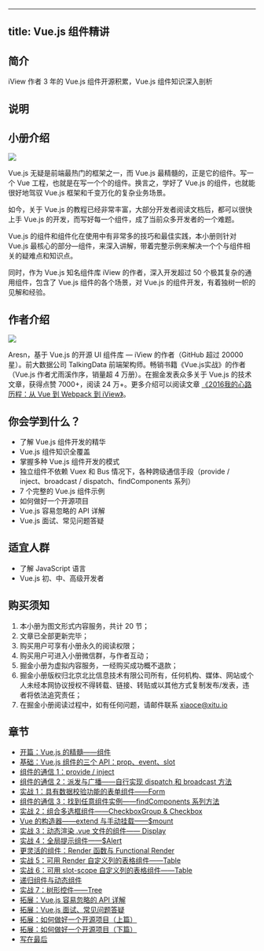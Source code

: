 
---
title: Vue.js 组件精讲
---

## 简介
iView 作者 3 年的 Vue.js 组件开源积累，Vue.js 组件知识深入剖析

## 说明
## 小册介绍

![](https://p3-juejin.byteimg.com/tos-cn-i-k3u1fbpfcp/a5ebd5b1aac24e49b82797f1fbf02147~tplv-k3u1fbpfcp-zoom-1.image)

Vue.js 无疑是前端最热门的框架之一，而 Vue.js 最精髓的，正是它的组件。写一个 Vue 工程，也就是在写一个个的组件。换言之，学好了 Vue.js 的组件，也就能很好地驾驭 Vue.js 框架和千变万化的复杂业务场景。

如今，关于 Vue.js 的教程已经非常丰富，大部分开发者阅读文档后，都可以很快上手 Vue.js 的开发，而写好每一个组件，成了当前众多开发者的一个难题。

Vue.js 的组件和组件化在使用中有非常多的技巧和最佳实践，本小册则针对 Vue.js 最核心的部分—组件，来深入讲解，带着完整示例来解决一个个与组件相关的疑难点和知识点。

同时，作为 Vue.js 知名组件库 iView 的作者，深入开发超过 50 个极其复杂的通用组件，包含了 Vue.js 组件的各个场景，对 Vue.js 的组件开发，有着独树一帜的见解和经验。

## 作者介绍

![](https://p3-juejin.byteimg.com/tos-cn-i-k3u1fbpfcp/6c1043fcdcca4c58832fbc0ea29474a2~tplv-k3u1fbpfcp-zoom-1.image)

Aresn，基于 Vue.js 的开源 UI 组件库 — iView 的作者（GitHub 超过 20000 星）。前大数据公司 TalkingData 前端架构师。畅销书籍《Vue.js实战》的作者（Vue.js 作者尤雨溪作序，销量超 4 万册）。在掘金发表众多关于 Vue.js 的技术文章，获得点赞 7000+，阅读 24 万+。更多介绍可以阅读文章 [《2016我的心路历程：从 Vue 到 Webpack 到 iView》](https://juejin.cn/post/6844903461306236942)。

## 你会学到什么？

- 了解 Vue.js 组件开发的精华
- Vue.js 组件知识全覆盖
- 掌握多种 Vue.js 组件开发的模式
- 独立组件不依赖 Vuex 和 Bus 情况下，各种跨级通信手段（provide / inject、broadcast / dispatch、findComponents 系列）
- 7 个完整的 Vue.js 组件示例
- 如何做好一个开源项目
- Vue.js 容易忽略的 API 详解
- Vue.js 面试、常见问题答疑

## 适宜人群

- 了解 JavaScript 语言
- Vue.js 初、中、高级开发者

## 购买须知

1.  本小册为图文形式内容服务，共计 20 节；
2.  文章已全部更新完毕；
3.  购买用户可享有小册永久的阅读权限；
4.  购买用户可进入小册微信群，与作者互动；
5.  掘金小册为虚拟内容服务，一经购买成功概不退款；
6.  掘金小册版权归北京北比信息技术有限公司所有，任何机构、媒体、网站或个人未经本网协议授权不得转载、链接、转贴或以其他方式复制发布/发表，违者将依法追究责任；
7.  在掘金小册阅读过程中，如有任何问题，请邮件联系 <xiaoce@xitu.io>

## 章节
- [开篇：Vue.js 的精髓——组件](<./开篇-Vue.js 的精髓——组件.md>)
- [基础：Vue.js 组件的三个 API：prop、event、slot](<./基础-Vue.js 组件的三个 API-prop、event、slot.md>)
- [组件的通信 1：provide / inject](<./组件的通信 1-provide  or  inject.md>)
- [组件的通信 2：派发与广播——自行实现 dispatch 和 broadcast 方法](<./组件的通信 2-派发与广播——自行实现 dispatch 和 broadcast 方法.md>)
- [实战 1：具有数据校验功能的表单组件——Form](<./实战 1-具有数据校验功能的表单组件——Form.md>)
- [组件的通信 3：找到任意组件实例——findComponents 系列方法](<./组件的通信 3-找到任意组件实例——findComponents 系列方法.md>)
- [实战 2：组合多选框组件——CheckboxGroup \& Checkbox](<./实战 2-组合多选框组件——CheckboxGroup & Checkbox.md>)
- [Vue 的构造器——extend 与手动挂载——\$mount](<./Vue 的构造器——extend 与手动挂载——$mount.md>)
- [实战 3：动态渲染 .vue 文件的组件—— Display](<./实战 3-动态渲染 .vue 文件的组件—— Display.md>)
- [实战 4：全局提示组件——\$Alert](<./实战 4-全局提示组件——$Alert.md>)
- [更灵活的组件：Render 函数与 Functional Render](<./更灵活的组件-Render 函数与 Functional Render.md>)
- [实战 5：可用 Render 自定义列的表格组件——Table](<./实战 5-可用 Render 自定义列的表格组件——Table.md>)
- [实战 6：可用 slot-scope 自定义列的表格组件——Table](<./实战 6-可用 slot-scope 自定义列的表格组件——Table.md>)
- [递归组件与动态组件](./递归组件与动态组件.md)
- [实战 7：树形控件——Tree](<./实战 7-树形控件——Tree.md>)
- [拓展：Vue.js 容易忽略的 API 详解](<./拓展-Vue.js 容易忽略的 API 详解.md>)
- [拓展：Vue.js 面试、常见问题答疑](<./拓展-Vue.js 面试、常见问题答疑.md>)
- [拓展：如何做好一个开源项目（上篇）](./拓展-如何做好一个开源项目（上篇）.md)
- [拓展：如何做好一个开源项目（下篇）](./拓展-如何做好一个开源项目（下篇）.md)
- [写在最后](./写在最后.md)

    